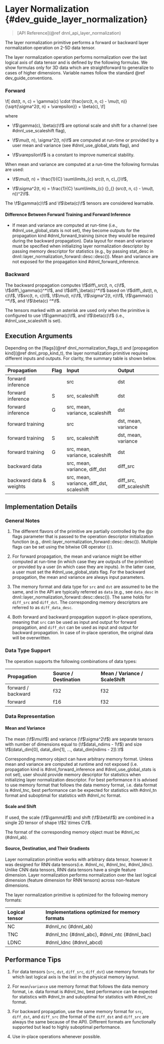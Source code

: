 Layer Normalization {#dev_guide_layer_normalization}
====================================================

>
> [API Reference](@ref dnnl_api_layer_normalization)
>

The layer normalization primitive performs a forward or backward layer
normalization operation on 2-5D data tensor.

The layer normalization operation performs normalization over the last logical
axis of data tensor and is defined by the following formulas. We show
formulas only for 3D data which are straightforward to generalize to
cases of higher dimensions. Variable names follow the standard
@ref dev_guide_conventions.

### Forward

\f[
    dst(t, n, c) =
       \gamma(c) \cdot
       \frac{src(t, n, c) - \mu(t, n)} {\sqrt{\sigma^2(t, n) + \varepsilon}}
       + \beta(c),
\f]

where

- \f$\gamma(c), \beta(c)\f$ are optional scale and shift for a channel
(see #dnnl_use_scaleshift flag),

- \f$\mu(t, n), \sigma^2(t, n)\f$ are computed at run-time or provided by a user
mean and variance (see #dnnl_use_global_stats flag),
and

- \f$\varepsilon\f$ is a constant to improve numerical stability.

When mean and variance are computed at a run-time the following formulas are
used:

- \f$\mu(t, n) = \frac{1}{C} \sum\limits_{c} src(t, n, c)_{}\f$,

- \f$\sigma^2(t, n) = \frac{1}{C} \sum\limits_{c} {}_{} (src(t, n, c) - \mu(t, n))^2\f$.

The \f$\gamma(c)\f$ and \f$\beta(c)\f$ tensors are considered learnable.

#### Difference Between Forward Training and Forward Inference

 * If mean and variance are computed at run-time (i.e., #dnnl_use_global_stats
   is not set), they become outputs for the propagation kind
   #dnnl_forward_training (since they would be required during the backward
   propagation). Data layout for mean and variance must be specified when
   initializing layer normalization descriptor by passing memory descriptor
   for statistics (e.g., by passing stat_desc in
   dnnl::layer_normalization_forward::desc::desc()). Mean and variance are
   not exposed for the propagation kind #dnnl_forward_inference.

### Backward

The backward propagation computes
\f$diff\_src(t, n, c)\f$,
\f$diff\_\gamma(c)^*\f$, and \f$diff\_\beta(c)^*\f$
based on
\f$diff\_dst(t, n, c)\f$, \f$src(t, n, c)\f$, \f$\mu(t, n)\f$,
\f$\sigma^2(t, n)\f$, \f$\gamma(c) ^*\f$, and \f$\beta(c) ^*\f$.

The tensors marked with an asterisk are used only when the primitive is
configured to use \f$\gamma(c)\f$, and \f$\beta(c)\f$ (i.e.,
#dnnl_use_scaleshift is set).

## Execution Arguments

Depending on the [flags](@ref dnnl_normalization_flags_t) and
[propagation kind](@ref dnnl_prop_kind_t), the layer normalization primitive
requires different inputs and outputs. For clarity, the summary table is shown
below.

| Propagation             | Flag | Input                                | Output
| :--                     | :--  | :--                                  | :--
| forward inference       |      | src                                  | dst
| forward inference       | S    | src, scaleshift                      | dst
| forward inference       | G    | src, mean, variance, scaleshift      | dst
| forward training        |      | src                                  | dst, mean, variance
| forward training        | S    | src, scaleshift                      | dst, mean, variance
| forward training        | G    | src, mean, variance, scaleshift      | dst
| backward data           |      | src, mean, variance, diff_dst        | diff_src
| backward data & weights | S    | src, mean, variance, diff_dst, scaleshift | diff_src, diff_scaleshift


## Implementation Details

### General Notes

1. The different flavors of the primitive are partially controlled by the @p
   flags parameter that is passed to the operation descriptor initialization
   function (e.g., dnnl::layer_normalization_forward::desc::desc()). Multiple
   flags can be set using the bitwise OR operator (`|`).

2. For forward propagation, the mean and variance might be either computed at
   run-time (in which case they are outputs of the primitive) or provided by
   a user (in which case they are inputs). In the latter case, a user must set
   the #dnnl_use_global_stats flag. For the backward propagation, the mean and
   variance are always input parameters.

3. The memory format and data type for `src` and `dst` are assumed to be the
   same, and in the API are typically referred as `data` (e.g., see `data_desc`
   in dnnl::layer_normalization_forward::desc::desc()). The same holds for
   `diff_src` and `diff_dst`. The corresponding memory descriptors are referred
   to as `diff_data_desc`.

4. Both forward and backward propagation support in-place operations, meaning
   that `src` can be used as input and output for forward propagation, and
   `diff_dst` can be used as input and output for backward propagation. In case
   of in-place operation, the original data will be overwritten.

### Data Type Support

The operation supports the following combinations of data types:

| Propagation        | Source / Destination | Mean / Variance / ScaleShift
| :--                | :--                  | :--
| forward / backward | f32                  | f32
| forward            | f16                  | f32

### Data Representation

#### Mean and Variance

The mean (\f$\mu\f$) and variance (\f$\sigma^2\f$) are
separate tensors with number of dimensions equal to (\f$data\_ndims - 1\f$) and size
\f$(data\_dim[0], data\_dim[1], ..., data\_dim[ndims - 2]).\f$

Corresponding memory object can have arbitrary memory format. Unless mean and
variance are computed at runtime and not exposed (i.e. propagation kind is
#dnnl_forward_inference and #dnnl_use_global_stats is not set), user should
provide memory descriptor for statistics when initializing layer normalization
descriptor. For best performance it is advised to use memory format that follows
the data memory format, i.e. data format is #dnnl_tnc, best performance can be
expected for statistics with #dnnl_tn format and suboptimal for statistics with
#dnnl_nc format.

#### Scale and Shift

If used, the scale (\f$\gamma\f$) and shift (\f$\beta\f$) are
combined in a single 2D tensor of shape \f$2 \times C\f$.

The format of the corresponding memory object must be #dnnl_nc (#dnnl_ab).

#### Source, Destination, and Their Gradients

Layer normalization primitive works with arbitrary data tensor, however it was
designed for RNN data tensors(i.e. #dnnl_nc, #dnnl_tnc, #dnnl_ldnc).
Unlike CNN data tensors, RNN data tensors have a single feature dimension.
Layer normalization performs normalization over the last logical dimension
(feature dimension for RNN tensors) across non-feature dimensions.

The layer normalization primitive is optimized for the following memory formats:

| Logical tensor | Implementations optimized for memory formats
| :--            | :--
| NC             | #dnnl_nc (#dnnl_ab)
| TNC            | #dnnl_tnc (#dnnl_abc), #dnnl_ntc (#dnnl_bac)
| LDNC           | #dnnl_ldnc (#dnnl_abcd)

## Performance Tips
1. For data tensors (`src`, `dst`, `diff_src`, `diff_dst`) use memory
   formats for which last logical axis is the last in the physical memory layout.

2. For `mean`/`variance` use memory format that follows the data memory format, i.e.
   data format is #dnnl_tnc, best performance can be expected for statistics
   with #dnnl_tn and suboptimal for statistics with #dnnl_nc format.

3. For backward propagation, use the same memory format for `src`, `diff_dst`,
   and `diff_src` (the format of the `diff_dst` and `diff_src` are always the
   same because of the API). Different formats are functionally supported but
   lead to highly suboptimal performance.

4. Use in-place operations whenever possible.


